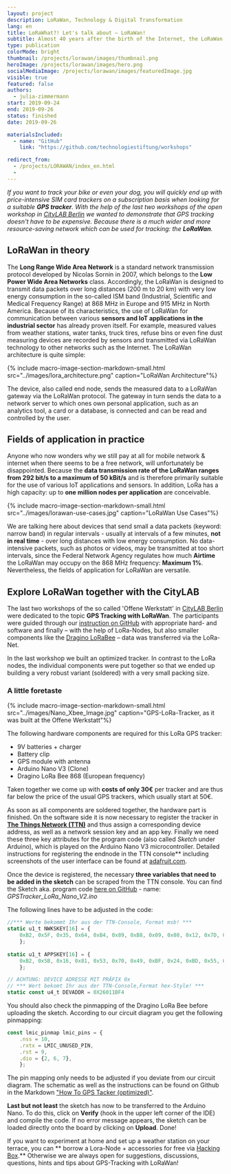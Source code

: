 ```yaml
---
layout: project
description: LoRaWan, Technology & Digital Transformation
lang: en
title: LoRaWhat?! Let's talk about – LoRaWan!
subtitle: Almost 40 years after the birth of the Internet, the LoRaWan creates completely new possibilities for data transmission.
type: publication
colorMode: bright
thumbnail: /projects/lorawan/images/thumbnail.png
heroImage: /projects/lorawan/images/hero.png
socialMediaImage: /projects/lorawan/images/featuredImage.jpg
visible: true
featured: false
authors:
  - julia-zimmermann
start: 2019-09-24
end: 2019-09-26
status: finished
date: 2019-09-26

materialsIncluded:
  - name: "GitHub"
    link: "https://github.com/technologiestiftung/workshops"

redirect_from:
  - /projects/LORAWAN/index_en.html
  - 
---
```


*If you want to track your bike or even your dog, you will quickly end up with price-intensive SIM card trackers on a subscription basis when looking for a suitable **GPS tracker**. With the help of the last two workshops of the open workshop in [CityLAB Berlin](https://www.citylab-berlin.org/) we wanted to demonstrate that GPS tracking doesn't have to be expensive. Because there is a much wider and more resource-saving network which can be used for tracking: the **LoRaWan**.*

## LoRaWan in theory

The **Long Range Wide Area Network** is a standard network transmission protocol developed by Nicolas Sornin in 2007, which belongs to the **Low Power Wide Area Networks** class. Accordingly, the LoRaWan is designed to transmit data packets over long distances (200 m to 20 km) with very low energy consumption in the so-called ISM band (Industrial, Scientific and Medical Frequency Range) at 868 MHz in Europe and 915 MHz in North America. Because of its characteristics, the use of LoRaWan for communication between various **sensors and IoT applications in the industrial sector** has already proven itself. For example, measured values from weather stations, water tanks, truck tires, refuse bins or even fine dust measuring devices are recorded by sensors and transmitted via LoRaWan technology to other networks such as the Internet. The LoRaWan architecture is quite simple:

{% include macro-image-section-markdown-small.html src="../images/lora_architecture.png" caption="LoRaWan Architecture"%}

<!-- <img src="../images/lora_architecture.png" style="margin:4%; width:90%" alt="LoRaWan Architecture"> -->

The device, also called end node, sends the measured data to a LoRaWan gateway via the LoRaWan protocol. The gateway in turn sends the data to a network server to which ones own personal application, such as an analytics tool, a card or a database, is connected and can be read and controlled by the user. 

## Fields of application in practice

Anyone who now wonders why we still pay at all for mobile network & internet when there seems to be a free network, will unfortunately be disappointed. Because the **data transmission rate of the LoRaWan ranges from 292 bit/s to a maximum of 50 kBit/s** and is therefore primarily suitable for the use of various IoT applications and sensors. In addition, LoRa has a high capacity: up to **one million nodes per application** are conceivable.

{% include macro-image-section-markdown-small.html src="../images/lorawan-use-cases.jpg" caption="LoRaWan Use Cases"%}

<!-- <img src="../images/lorawan-use-cases.jpg" style="margin-left:6%; margin-right:4%; float:right; width:70%" alt="LoRaWan Use Cases"> -->

We are talking here about devices that send small a data packets (keyword: narrow band) in regular intervals - usually at intervals of a few minutes, **not in real time** - over long distances with low energy consumption. No data-intensive packets, such as photos or videos, may be transmitted at too short intervals, since the Federal Network Agency regulates how much **Airtime** the LoRaWan may occupy on the 868 MHz frequency: **Maximum 1%**. Nevertheless, the fields of application for LoRaWan are versatile.  


## Explore LoRaWan together with the CityLAB

The last two workshops of the so called 'Offene Werkstatt' in [CityLAB Berlin](https://www.citylab-berlin.org/) were dedicated to the topic **GPS Tracking with LoRaWan**. The participants were guided through our [instruction on GitHub](https://github.com/technologiestiftung/werkstatt) with appropriate hard- and software and finally – with the help of LoRa-Nodes, but also smaller components like the [Dragino LoRaBee](https://www.dragino.com/products/lora/item/109-lora-bee.html) – data was transferred via the LoRa-Net. 

In the last workshop we built an optimized tracker. In contrast to the LoRa nodes, the individual components were put together so that we ended up building a very robust variant (soldered) with a very small packing size.


### A little foretaste
{% include macro-image-section-markdown-small.html src="../images/Nano_Xbee_Image.jpg" caption="GPS-LoRa-Tracker, as it was built at the Offene Werkstatt"%}

<!-- <img src="../images/Nano_Xbee_Image.jpg" style="margin-left:6%; margin-right:4%; float:right; width:60%" alt="GPS-LoRa-Tracker CityLAB"> -->

The following hardware components are required for this LoRa GPS tracker:
* 9V batteries + charger
* Battery clip 
* GPS module with antenna 
* Arduino Nano V3 (Clone)
* Dragino LoRa Bee 868 (European frequency)

Taken together we come up with **costs of only 30€** per tracker and are thus far below the price of the usual GPS trackers, which usually start at 50€.  

As soon as all components are soldered together, the hardware part is finished. On the software side it is now necessary to register the tracker in **[The Things Network (TTN)](https://thethingsnetwork.org)** and thus assign a corresponding device address, as well as a network session key and an app key. Finally we need these three key attributes for the program code (also called *Sketch* under Arduino), which is played on the Arduino Nano V3 microcontroller. Detailed instructions for registering the endnode in the TTN console** including screenshots of the user interface can be found at [adafruit.com](https://learn.adafruit.com/the-things-network-for-feather?view=all).  

Once the device is registered, the necessary **three variables that need to be added in the sketch** can be scraped from the TTN console. You can find the Sketch aka. program code [here on GitHub]((https://github.com/technologiestiftung/werkstatt/tree/master/codes_sketches)) - name: *GPSTracker_LoRa_Nano_V2.ino*

The following lines have to be adjusted in the code:

```js
//*** Werte bekommt Ihr aus der TTN-Console, Format msb! ***
static u1_t NWKSKEY[16] = {
    0xB2, 0x5F, 0x35, 0x64, 0xB4, 0x89, 0xB8, 0x09, 0x08, 0x12, 0x7D, 0xAC, 0x0F, 0xC6, 0xF1, 0x5C
    }; 
    
static u1_t APPSKEY[16] = {
    0xB2, 0x5B, 0x16, 0x81, 0x53, 0x70, 0x49, 0xBF, 0x24, 0xBD, 0x55, 0xB2, 0xB5, 0xF6, 0xCB, 0x46
    }; 

// ACHTUNG: DEVICE ADRESSE MIT PRÄFIX 0x
// *** Wert bekomt Ihr aus der TTN-Console,Format hex-Style! ***
static const u4_t DEVADDR = 0X26011BF4
```

You should also check the pinmapping of the Dragino LoRa Bee before uploading the sketch. According to our circuit diagram you get the following pinmapping:

```js
const lmic_pinmap lmic_pins = {
    .nss = 10,
    .rxtx = LMIC_UNUSED_PIN,
    .rst = 9,
    .dio = {2, 6, 7},
    };
```

The pin mapping only needs to be adjusted if you deviate from our circuit diagram. The schematic as well as the instructions can be found on Github in the Markdown ["How To GPS Tacker (optimized)"](https://github.com/technologiestiftung/werkstatt/blob/master/HowTo_GPSTracker_optimized.md).

**Last but not least** the sketch has now to be transferred to the Arduino Nano. To do this, click on **Verify** (hook in the upper left corner of the IDE) and compile the code. If no error message appears, the sketch can be loaded directly onto the board by clicking on **Upload**. Done!


If you want to experiment at home and set up a weather station on your terrace, you can ** borrow a Lora-Node + accessories for free via [Hacking Box](https://www.technologiestiftung-berlin.de/hackingbox/).** Otherwise we are always open for suggestions, discussions, questions, hints and tips about GPS-Tracking with LoRaWan!
